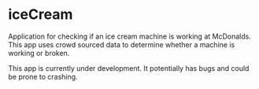 # iceCream
Application for checking if an ice cream machine is working at McDonalds.
This app uses crowd sourced data to determine whether a machine is working or broken.

This app is currently under development. 
It potentially has bugs and could be prone to crashing.
